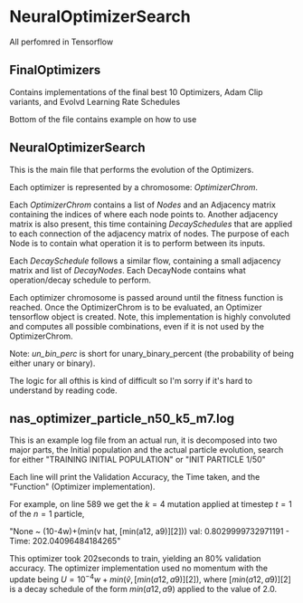 # NeuralOptimizerSearch

All perfomred in Tensorflow

## FinalOptimizers

Contains implementations of the final best 10 Optimizers, Adam Clip variants, and Evolvd Learning Rate Schedules

Bottom of the file contains example on how to use

## NeuralOptimizerSearch

This is the main file that performs the evolution of the Optimizers.

Each optimizer is represented by a chromosome: _OptimizerChrom_. 

Each _OptimizerChrom_ contains a list of _Nodes_ and an Adjacency matrix containing the indices of where each node points to. Another adjacency matrix is also present, this time containing _DecaySchedules_ that are applied to each connection of the adjacency matrix of nodes. The purpose of each Node is to contain what operation it is to perform between its inputs. 

Each _DecaySchedule_ follows a similar flow, containing a small adjacency matrix and list of _DecayNodes_. Each DecayNode contains what operation/decay schedule to perform.

Each optimizer chromosome is passed around until the fitness function is reached. Once the OptimizerChrom is to be evaluated, an Optimizer tensorflow object is created. Note, this implementation is highly convoluted and computes all possible combinations, even if it is not used by the OptimizerChrom.

Note: _un_bin_perc_ is short for unary_binary_percent (the probability of being either unary or binary).

The logic for all ofthis is kind of difficult so I'm sorry if it's hard to understand by reading code. 

## nas_optimizer_particle_n50_k5_m7.log

This is an example log file from an actual run, it is decomposed into two major parts, the Initial population and the actual particle evolution, search for either "TRAINING INITIAL POPULATION" or "INIT PARTICLE 1/50"

Each line will print the Validation Accuracy, the Time taken, and the "Function" (Optimizer implementation).

For example, on line 589 we get the $k=4$ mutation applied at timestep $t=1$ of the $n=1$ particle, 

"None ~ (10-4w)+(min(v hat, [min(a12, a9)][2])) val: 0.8029999732971191 - Time: 202.04096484184265"

This optimizer took 202seconds to train, yielding an 80% validation accuracy. The optimizer implementation used no momentum with the update being $U=10^{-4}w+min(\hat v, [min(a12, a9)][2])$, where $[min(a12, a9)][2]$ is a decay schedule of the form $min(a12,a9)$ applied to the value of $2.0$.

